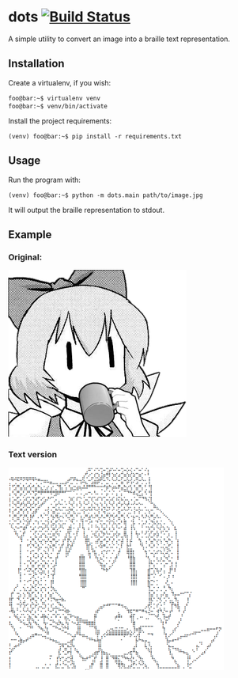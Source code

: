 # dots [![Build Status](https://travis-ci.com/ekisu/dots.svg?branch=master)](https://travis-ci.com/ekisu/dots)

A simple utility to convert an image into a braille text representation.

## Installation

Create a virtualenv, if you wish:
```console
foo@bar:~$ virtualenv venv
foo@bar:~$ venv/bin/activate
```

Install the project requirements:
```console
(venv) foo@bar:~$ pip install -r requirements.txt
```

## Usage

Run the program with:
```console
(venv) foo@bar:~$ python -m dots.main path/to/image.jpg
```

It will output the braille representation to stdout.

## Example

### Original:
![Original image](/img/image.png)

### Text version
![Text version](/img/image_dots.png)
